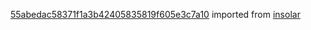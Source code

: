 [55abedac58371f1a3b42405835819f605e3c7a10](https://github.com/insolar/insolar/commit/55abedac58371f1a3b42405835819f605e3c7a10) imported from [insolar](https://github.com/insolar/insolar)
